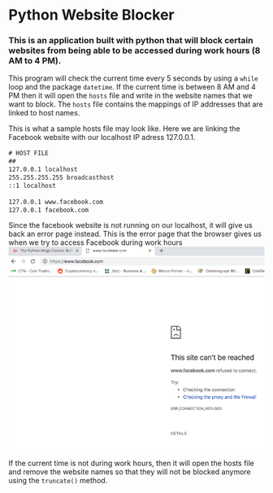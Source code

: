 # Python Website Blocker 
### This is an application built with python that will block certain websites from being able to be accessed during work hours (8 AM to 4 PM). 

This program will check the current time every 5 seconds by using a `while` loop and the package `datetime`. If the current time is between 8 AM and 4 PM then it will open the `hosts` file and write in the website names that we want to block. The `hosts` file contains the mappings of IP addresses that are linked to host names. 

This is what a sample hosts file may look like. Here we are linking the Facebook website with our localhost IP adress 127.0.0.1. 
``` 
# HOST FILE 
## 
127.0.0.1 localhost 
255.255.255.255 broadcasthost 
::1 localhost 

127.0.0.1 www.facebook.com 
127.0.0.1 facebook.com 
``` 

Since the facebook website is not running on our localhost, it will give us back an error page instead. This is the error page that the browser gives us when we try to access Facebook during work hours ![This is the error page that the browser gives us when we try to access Facebook during work hours](images/error.png) 

If the current time is not during work hours, then it will open the hosts file and remove the website names so that they will not be blocked anymore using the `truncate()` method.
